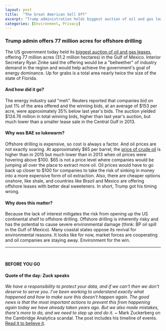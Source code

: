 ```yaml
---
layout: post
title:  "The Great American Sell Off"
excerpt: "Trump administration holds biggest auction of oil and gas leases. And our quote of the day is from Zuck."
categories: [Environment, Privacy]
---
```


### Trump admin offers 77 million acres for offshore drilling

The US government today held its <a href="https://www.reuters.com/article/us-usa-drilling-gulfmexico/drillers-give-tepid-response-to-record-u-s-offshore-lease-sale-idUSKBN1GX18D" target="_blank">biggest auction of oil and gas leases</a>, offering 77 million acres (31.2 million hectares) in the Gulf of Mexico. Interior Secretary Ryan Zinke said the offering would be a "bellwether" of industry demand in the region and would help achieve the government's goal of energy dominance. Up for grabs is a total area nearly twice the size of the state of Florida.

#### And how did it go?

The energy industry said "meh". Reuters reported that companies bid on just 1% of the area offered and the winning bids, at an average of $153 per acre, were approximately 35% below last year's bids. The auction yielded $124.76 million in total winning bids, higher than last year's auction, but much lower than a smaller lease sale in the Central Gulf in 2013.

#### Why was BAE so lukewarm?

Offshore drilling is expensive, so cost is always a factor. And oil prices are not exactly soaring. At approximately $65 per barrel, the <a href="http://markets.businessinsider.com/commodities/historical-prices/oil-price/usd?type=wti" target="_blank">price of crude oil</a> is higher than in 2015 but much lower than in 2013 when oil prices were hovering above $100. $65 is not a price level where companies would be jumping all over the place to extract more oil. Oil prices would have to go back up closer to $100 for companies to take the risk of sinking in money into a more expensive form of oil extraction. Also, there are cheaper options onshore, like shale, and countries like Brazil and Mexico are offering offshore leases with better deal sweeteners. In short, Trump got his timing wrong.

#### Why does this matter?

Because the lack of interest mitigates the risk from opening up the US continental shelf to offshore drilling. Offshore drilling is inherently risky and has the potential to cause severe environmental damage (think: BP oil spill in the Gulf of Mexico). Many coastal states oppose its revival for environmental reasons. It looks like for now, market forces are cooperating and oil companies are staying away. Environment for the win.

* * *
<br />

**BEFORE YOU GO**

#### **Quote of the day: Zuck speaks**

<em>We have a responsibility to protect your data, and if we can't then we don't deserve to serve you. I've been working to understand exactly what happened and how to make sure this doesn't happen again. The good news is that the most important actions to prevent this from happening again today we have already taken years ago. But we also made mistakes, there's more to do, and we need to step up and do it.</em> ~ Mark Zuckerberg on the Cambridge Analytica scandal. The post includes his timeline of events. <a href="https://www.facebook.com/zuck/posts/10104712037900071" target="_blank">Read it to believe it</a>.

